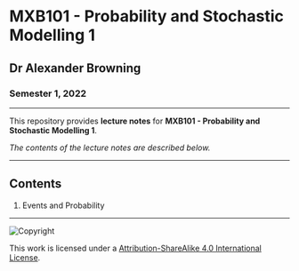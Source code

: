 # MXB101 - Probability and Stochastic Modelling 1

## Dr Alexander Browning

### Semester 1, 2022

---

This repository provides **lecture notes** for **MXB101 - Probability and Stochastic Modelling 1**.

*The contents of the lecture notes are described below.*

---

## Contents

1. Events and Probability

---

![Copyright](https://licensebuttons.net/l/by-nc-sa/4.0/88x31.png)

This work is licensed under a [Attribution-ShareAlike 4.0 International License](http://creativecommons.org/licenses/by-nc-sa/4.0/).
